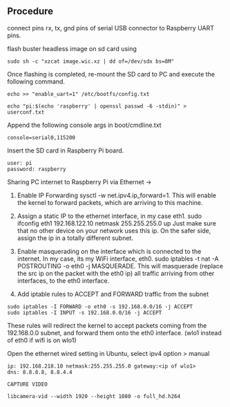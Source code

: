 <h2> Procedure </h2>

connect pins rx, tx, gnd pins of serial USB connector to Raspberry UART pins.

flash buster headless image on sd card using

```
sudo sh -c "xzcat image.wic.xz | dd of=/dev/sdx bs=8M"
```

Once flashing is completed, re-mount the SD card to PC and execute the following command.

``` 
echo >> "enable_uart=1" /etc/bootfs/config.txt

echo "pi:$(echo 'raspberry' | openssl passwd -6 -stdin)" > userconf.txt
```

Append the following console args in boot/cmdline.txt

```
console=serial0,115200

```

Insert the SD card in Raspberry Pi board.

```
user: pi
password: raspberry

```

Sharing PC internet to Raspberry Pi via Ethernet ->

1. Enable IP Forwarding sysctl -w net.ipv4.ip_forward=1. This will enable the kernel to forward packets, which are arriving to this machine.

2. Assign a static IP to the ethernet interface, in my case eth1. sudo ifconfig eth1 192.168.122.10 netmask 255.255.255.0 up Just make sure that no other device on your network uses this ip. On the safer side, assign the ip in a totally different subnet.

3. Enable masquerading on the interface which is connected to the internet. In my case, its my WiFi interface, eth0. sudo iptables -t nat -A POSTROUTING -o eth0 -j MASQUERADE. This will masquerade (replace the src ip on the packet with the eth0 ip) all traffic arriving from other interfaces, to the eth0 interface.

4. Add iptable rules to ACCEPT and FORWARD traffic from the subnet

```
sudo iptables -I FORWARD -o eth0 -s 192.168.0.0/16 -j ACCEPT
sudo iptables -I INPUT -s 192.168.0.0/16 -j ACCEPT

```


These rules will redirect the kernel to accept packets coming from the 192.168.0.0 subnet, and forward them onto the eth0 interface.
(wlo1 instead of eth0 if wifi is on wlo1)

Open the ethernet wired setting in Ubuntu, select ipv4 option > manual 

```
ip: 192.168.218.10 netmask:255.255.255.0 gateway:<ip of wlo1> 
dns: 8.8.8.8, 8.8.4.4
```

`CAPTURE VIDEO`

```
libcamera-vid --width 1920 --height 1080 -o full_hd.h264
```
